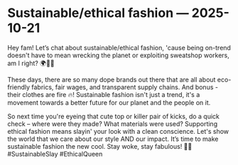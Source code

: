 # Sustainable/ethical fashion — 2025-10-21

Hey fam! Let’s chat about sustainable/ethical fashion, 'cause being on-trend doesn't have to mean wrecking the planet or exploiting sweatshop workers, am I right? 🌍💁‍♀️

These days, there are so many dope brands out there that are all about eco-friendly fabrics, fair wages, and transparent supply chains. And bonus - their clothes are fire 🔥! Sustainable fashion isn't just a trend, it's a movement towards a better future for our planet and the people on it.

So next time you're eyeing that cute top or killer pair of kicks, do a quick check – where were they made? What materials were used? Supporting ethical fashion means slayin' your look with a clean conscience. Let's show the world that we care about our style AND our impact. It’s time to make sustainable fashion the new cool. Stay woke, stay fabulous! 💅✨ #SustainableSlay #EthicalQueen